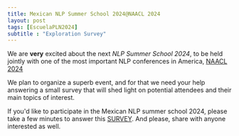 ```yaml
---
title: Mexican NLP Summer School 2024@NAACL 2024
layout: post
tags: [EscuelaPLN2024]
subtitle : "Exploration Survey"
---
```


We are **very** excited about the next _NLP Summer School 2024_, to be held jointly with one of the most important NLP conferences in America, [NAACL 2024](https://2024.naacl.org/)

We plan to organize a superb event, and for that we need your help answering a small survey that will shed light on potential attendees and their main topics of interest.

If you'd like to participate in the Mexican NLP summer school 2024, please take a few minutes to answer this [SURVEY](https://forms.gle/CsdUx2VkcFQohUxt7). And please, share with anyone interested as well. 